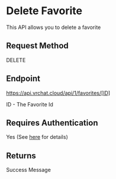 # Delete Favorite

This API allows you to delete a favorite

## Request Method
DELETE

## Endpoint
https://api.vrchat.cloud/api/1/favorites/[ID]

ID - The Favorite Id

## Requires Authentication
Yes (See [here](/Authorization.md) for details)

## Returns

Success Message
